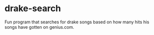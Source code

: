 # drake-search
Fun program that searches for drake songs based on how many hits his songs have gotten on genius.com. 
